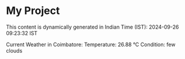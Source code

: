 # My Project

This content is dynamically generated in Indian Time (IST): 2024-09-26 09:23:32 IST


Current Weather in Coimbatore:
Temperature: 26.88 °C
Condition: few clouds
